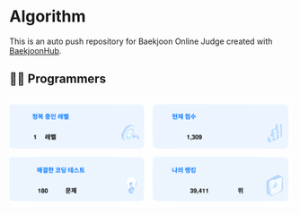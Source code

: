 # Algorithm
This is an auto push repository for Baekjoon Online Judge created with [BaekjoonHub](https://github.com/BaekjoonHub/BaekjoonHub).

## 🧑‍🎓 Programmers
[![](https://github.com/CodeMario/github-programmers-rank/blob/master/lib/result.svg)](https://github.com/CodeMario/github-programmers-rank)
